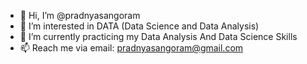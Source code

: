 - 👋 Hi, I’m @pradnyasangoram
- 👀 I’m interested in DATA (Data Science and Data Analysis)
- 🌱 I’m currently practicing my Data Analysis And Data Science Skills
- 📫 Reach me via email: pradnyasangoram@gmail.com 

<!---
pradnyasangoram/pradnyasangoram is a ✨ special ✨ repository because its `README.md` (this file) appears on your GitHub profile.
You can click the Preview link to take a look at your changes.
--->
